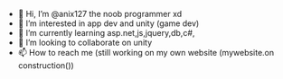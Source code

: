 - 👋 Hi, I’m @anix127 the noob programmer xd
- 👀 I’m interested in app dev and unity (game dev) 
- 🌱 I’m currently learning asp.net,js,jquery,db,c#,
- 💞️ I’m looking to collaborate on unity
- 📫 How to reach me (still working on my own website (mywebsite.on construction())

<!---
anix127/anix127 is a ✨ special ✨ repository because its `README.md` (this file) appears on your GitHub profile.
You can click the Preview link to take a look at your changes.
--->
